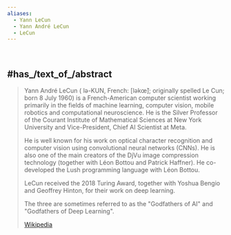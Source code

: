 ```yaml
---
aliases:
  - Yann LeCun
  - Yann André LeCun
  - LeCun
---
```

﻿
## #has_/text_of_/abstract 

> Yann André LeCun ( lə-KUN, French: [ləkœ̃]; originally spelled Le Cun; born 8 July 1960) 
> is a French-American computer scientist working primarily in the fields of machine learning, 
> computer vision, mobile robotics and computational neuroscience. 
> He is the Silver Professor of the Courant Institute of Mathematical Sciences at New York University 
> and Vice-President, Chief AI Scientist at Meta.
>
> He is well known for his work on optical character recognition and computer vision 
> using convolutional neural networks (CNNs). 
> He is also one of the main creators of the DjVu image compression technology 
> (together with Léon Bottou and Patrick Haffner). 
> He co-developed the Lush programming language with Léon Bottou.
>
> LeCun received the 2018 Turing Award, together with Yoshua Bengio and Geoffrey Hinton, 
> for their work on deep learning.
>
> The three are sometimes referred to as the "Godfathers of AI" and "Godfathers of Deep Learning".
>
> [Wikipedia](https://en.wikipedia.org/wiki/Yann%20LeCun)


